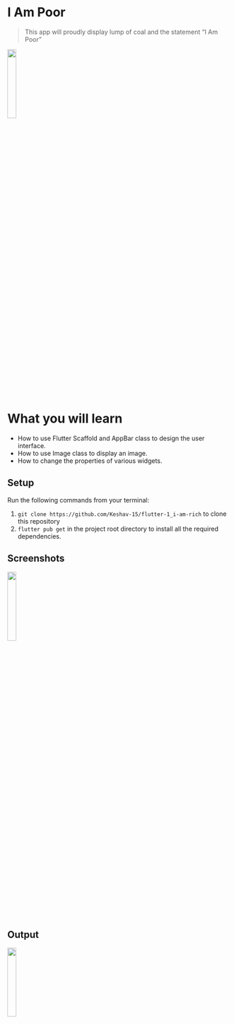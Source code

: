 # I Am Poor
> This app will proudly display lump of coal and the statement “I Am Poor”
<img src="https://github.com/Keshav-15/flutter-2_i-am-poor/assets/112402003/55accc4d-7cde-4988-9d3f-0ba705441457" width="20%">
<br>

# What you will learn

* How to use Flutter Scaffold and AppBar class to design the user interface.
* How to use Image class to display an image.
* How to change the properties of various widgets.

## Setup
Run the following commands from your terminal:

1. `git clone https://github.com/Keshav-15/flutter-1_i-am-rich` to clone this repository
1. `flutter pub get` in the project root directory to install all the required dependencies.

## Screenshots
<img src="https://github.com/Keshav-15/flutter-2_i-am-poor/assets/112402003/05d4ec88-2514-4e34-b7cc-31395e9e7a6a" width="20%">

## Output
<img src="https://github.com/Keshav-15/flutter-2_i-am-poor/assets/112402003/997a6c4d-e274-40b2-8f36-58c029df5cc3" width="20%">
